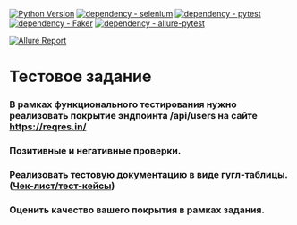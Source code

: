 

[![Python Version](https://img.shields.io/badge/python-3.11-blue)](https://www.python.org/doc/versions/)
[![dependency - selenium](https://img.shields.io/badge/dependency-selenium-blue?logo=selenium&logoColor=white)](https://pypi.org/project/selenium)
[![dependency - pytest](https://img.shields.io/badge/dependency-pytest-blue?logo=pytest&logoColor=white)](https://pypi.org/project/pytest)
[![dependency - Faker](https://img.shields.io/badge/dependency-Faker-blue)](https://pypi.org/project/Faker)
[![dependency - allure-pytest](https://img.shields.io/badge/dependency-allure--pytest-blue?logo=qameta&logoColor=white)](https://pypi.org/project/allure-pytest)

[![Allure Report](https://img.shields.io/badge/Allure%20Report-deployed-green)](https://nat754.github.io/reqres/)

# Тестовое задание
### В рамках функционального тестирования нужно реализовать покрытие эндпоинта  /api/users на сайте https://reqres.in/ 
### Позитивные и негативные проверки.

### Реализовать тестовую документацию в виде гугл-таблицы. ([Чек-лист/тест-кейсы](https://nat754.github.io/reqres/Reqres.xlsx))

### Оценить качество вашего покрытия в рамках задания.




